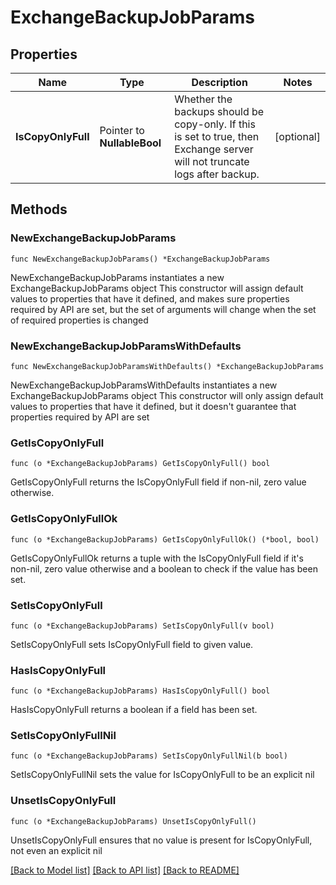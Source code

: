 # ExchangeBackupJobParams

## Properties

Name | Type | Description | Notes
------------ | ------------- | ------------- | -------------
**IsCopyOnlyFull** | Pointer to **NullableBool** | Whether the backups should be copy-only. If this is set to true, then Exchange server will not truncate logs after backup. | [optional] 

## Methods

### NewExchangeBackupJobParams

`func NewExchangeBackupJobParams() *ExchangeBackupJobParams`

NewExchangeBackupJobParams instantiates a new ExchangeBackupJobParams object
This constructor will assign default values to properties that have it defined,
and makes sure properties required by API are set, but the set of arguments
will change when the set of required properties is changed

### NewExchangeBackupJobParamsWithDefaults

`func NewExchangeBackupJobParamsWithDefaults() *ExchangeBackupJobParams`

NewExchangeBackupJobParamsWithDefaults instantiates a new ExchangeBackupJobParams object
This constructor will only assign default values to properties that have it defined,
but it doesn't guarantee that properties required by API are set

### GetIsCopyOnlyFull

`func (o *ExchangeBackupJobParams) GetIsCopyOnlyFull() bool`

GetIsCopyOnlyFull returns the IsCopyOnlyFull field if non-nil, zero value otherwise.

### GetIsCopyOnlyFullOk

`func (o *ExchangeBackupJobParams) GetIsCopyOnlyFullOk() (*bool, bool)`

GetIsCopyOnlyFullOk returns a tuple with the IsCopyOnlyFull field if it's non-nil, zero value otherwise
and a boolean to check if the value has been set.

### SetIsCopyOnlyFull

`func (o *ExchangeBackupJobParams) SetIsCopyOnlyFull(v bool)`

SetIsCopyOnlyFull sets IsCopyOnlyFull field to given value.

### HasIsCopyOnlyFull

`func (o *ExchangeBackupJobParams) HasIsCopyOnlyFull() bool`

HasIsCopyOnlyFull returns a boolean if a field has been set.

### SetIsCopyOnlyFullNil

`func (o *ExchangeBackupJobParams) SetIsCopyOnlyFullNil(b bool)`

 SetIsCopyOnlyFullNil sets the value for IsCopyOnlyFull to be an explicit nil

### UnsetIsCopyOnlyFull
`func (o *ExchangeBackupJobParams) UnsetIsCopyOnlyFull()`

UnsetIsCopyOnlyFull ensures that no value is present for IsCopyOnlyFull, not even an explicit nil

[[Back to Model list]](../README.md#documentation-for-models) [[Back to API list]](../README.md#documentation-for-api-endpoints) [[Back to README]](../README.md)


